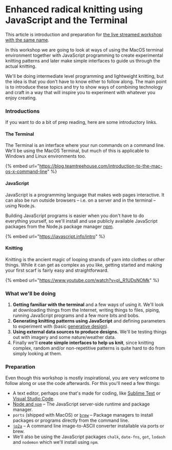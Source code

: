 # Enhanced radical knitting using JavaScript and the Terminal

This article is introduction and preparation for [the live streamed workshop with the same name](https://www.twitch.tv/exploringtechnology).

In this workshop we are going to look at ways of using the MacOS terminal environment together with JavaScript programming to create experimental knitting patterns and later make simple interfaces to guide us through the actual knitting.

We'll be doing intermediate level programming and lightweight knitting, but the idea is that you don't have to know either to follow along. The main point is to introduce these topics and try to show ways of combining technology and craft in a way that will inspire you to experiment with whatever you enjoy creating.

### Introductions

If you want to do a bit of prep reading, here are some introductory links.

#### The Terminal

The Terminal is an interface where your run commands on a command line. We'll be using the MacOS Terminal, but much of this is applicable to Windows and Linux environments too.

{% embed url="https://blog.teamtreehouse.com/introduction-to-the-mac-os-x-command-line" %}

#### JavaScript

JavaScript is a programming language that makes web pages interactive. It can also be run outside browsers – i.e. on a server and in the terminal – using Node.js.

Building JavaScript programs is easier when you don't have to do everything yourself, so we'll install and use publicly available JavaScript packages from the Node.js package manager [npm](https://www.npmjs.com/).

{% embed url="https://javascript.info/intro" %}

#### Knitting

Knitting is the ancient magic of looping strands of yarn into clothes or other things. While it can get as complex as you like, getting started and making your first scarf is fairly easy and straightforward.

{% embed url="https://www.youtube.com/watch?v=p\_R1UDsNOMk" %}

### What we'll be doing

1. **Getting familiar with the terminal** and a few ways of using it. We'll look at downloading things from the Internet, writing things to files, piping, running JavaScript programs and a few more bits and bobs.
2. **Generating knitting patterns using JavaScript** and defining parameters to experiment with \(basic [generative design](https://en.wikipedia.org/wiki/Generative_design)\).
3. **Using external data sources to produce designs.** We'll be testing things out with imagery and some nature/weather data.
4. Finally we'll **create simple interfaces to help us knit**, since knitting complex, random and/or non-repetitive patterns is quite hard to do from simply looking at them.

### Preparation

Even though this workshop is mostly inspirational, you are very welcome to follow along or use the code afterwards. For this you'll need a few things:

* A text editor, perhaps one that's made for coding, like [Sublime Text](https://www.sublimetext.com/) or [Visual Studio Code](https://code.visualstudio.com/).
* [Node and `npm`](https://nodejs.org/en/) – The JavaScript server-side runtime and package manager.
* `ports` \(shipped with MacOS\) or [`brew`](https://brew.sh/) – Package managers to install packages or programs directly from the command line.
* [`jp2a`](https://csl.name/jp2a/) – A command line image-to-ASCII converter installable via ports or brew.
* We'll also be using the JavaScript packages `chalk`, `date-fns`, `got`, `lodash` and `nodemon` which we'll install using `npm`.

